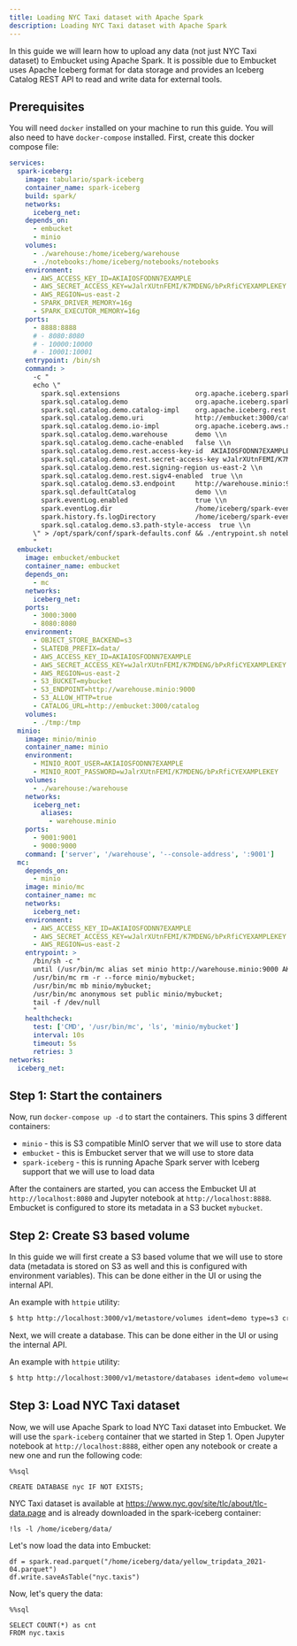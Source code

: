 ```yaml
---
title: Loading NYC Taxi dataset with Apache Spark
description: Loading NYC Taxi dataset with Apache Spark
---
```


In this guide we will learn how to upload any data (not just NYC Taxi dataset) to Embucket using Apache Spark.
It is possible due to Embucket uses Apache Iceberg format for data storage and provides an Iceberg Catalog REST API to read and write data for external tools.

## Prerequisites

You will need `docker` installed on your machine to run this guide. You will also need to have `docker-compose` installed.
First, create this docker compose file:

```yaml
services:
  spark-iceberg:
    image: tabulario/spark-iceberg
    container_name: spark-iceberg
    build: spark/
    networks:
      iceberg_net:
    depends_on:
      - embucket
      - minio
    volumes:
      - ./warehouse:/home/iceberg/warehouse
      - ./notebooks:/home/iceberg/notebooks/notebooks
    environment:
      - AWS_ACCESS_KEY_ID=AKIAIOSFODNN7EXAMPLE
      - AWS_SECRET_ACCESS_KEY=wJalrXUtnFEMI/K7MDENG/bPxRfiCYEXAMPLEKEY
      - AWS_REGION=us-east-2
      - SPARK_DRIVER_MEMORY=16g
      - SPARK_EXECUTOR_MEMORY=16g
    ports:
      - 8888:8888
      # - 8080:8080
      # - 10000:10000
      # - 10001:10001
    entrypoint: /bin/sh
    command: >
      -c "
      echo \"
        spark.sql.extensions                   org.apache.iceberg.spark.extensions.IcebergSparkSessionExtensions \\n
        spark.sql.catalog.demo                 org.apache.iceberg.spark.SparkCatalog \\n
        spark.sql.catalog.demo.catalog-impl    org.apache.iceberg.rest.RESTCatalog \\n
        spark.sql.catalog.demo.uri             http://embucket:3000/catalog \\n
        spark.sql.catalog.demo.io-impl         org.apache.iceberg.aws.s3.S3FileIO \\n
        spark.sql.catalog.demo.warehouse       demo \\n
        spark.sql.catalog.demo.cache-enabled   false \\n
        spark.sql.catalog.demo.rest.access-key-id  AKIAIOSFODNN7EXAMPLE \\n
        spark.sql.catalog.demo.rest.secret-access-key wJalrXUtnFEMI/K7MDENG/bPxRfiCYEXAMPLEKEY \\n
        spark.sql.catalog.demo.rest.signing-region us-east-2 \\n
        spark.sql.catalog.demo.rest.sigv4-enabled  true \\n
        spark.sql.catalog.demo.s3.endpoint     http://warehouse.minio:9000 \\n
        spark.sql.defaultCatalog               demo \\n
        spark.eventLog.enabled                 true \\n 
        spark.eventLog.dir                     /home/iceberg/spark-events \\n
        spark.history.fs.logDirectory          /home/iceberg/spark-events \\n
        spark.sql.catalog.demo.s3.path-style-access  true \\n
      \" > /opt/spark/conf/spark-defaults.conf && ./entrypoint.sh notebook
      "
  embucket:
    image: embucket/embucket
    container_name: embucket
    depends_on:
      - mc
    networks:
      iceberg_net:
    ports:
      - 3000:3000
      - 8080:8080
    environment:
      - OBJECT_STORE_BACKEND=s3
      - SLATEDB_PREFIX=data/
      - AWS_ACCESS_KEY_ID=AKIAIOSFODNN7EXAMPLE
      - AWS_SECRET_ACCESS_KEY=wJalrXUtnFEMI/K7MDENG/bPxRfiCYEXAMPLEKEY
      - AWS_REGION=us-east-2
      - S3_BUCKET=mybucket
      - S3_ENDPOINT=http://warehouse.minio:9000
      - S3_ALLOW_HTTP=true
      - CATALOG_URL=http://embucket:3000/catalog
    volumes:
      - ./tmp:/tmp
  minio:
    image: minio/minio
    container_name: minio
    environment:
      - MINIO_ROOT_USER=AKIAIOSFODNN7EXAMPLE
      - MINIO_ROOT_PASSWORD=wJalrXUtnFEMI/K7MDENG/bPxRfiCYEXAMPLEKEY
    volumes:
      - ./warehouse:/warehouse
    networks:
      iceberg_net:
        aliases:
          - warehouse.minio
    ports:
      - 9001:9001
      - 9000:9000
    command: ['server', '/warehouse', '--console-address', ':9001']
  mc:
    depends_on:
      - minio
    image: minio/mc
    container_name: mc
    networks:
      iceberg_net:
    environment:
      - AWS_ACCESS_KEY_ID=AKIAIOSFODNN7EXAMPLE
      - AWS_SECRET_ACCESS_KEY=wJalrXUtnFEMI/K7MDENG/bPxRfiCYEXAMPLEKEY
      - AWS_REGION=us-east-2
    entrypoint: >
      /bin/sh -c "
      until (/usr/bin/mc alias set minio http://warehouse.minio:9000 AKIAIOSFODNN7EXAMPLE wJalrXUtnFEMI/K7MDENG/bPxRfiCYEXAMPLEKEY) do echo '...waiting...' && sleep 1; done;
      /usr/bin/mc rm -r --force minio/mybucket;
      /usr/bin/mc mb minio/mybucket;
      /usr/bin/mc anonymous set public minio/mybucket;
      tail -f /dev/null
      "
    healthcheck:
      test: ['CMD', '/usr/bin/mc', 'ls', 'minio/mybucket']
      interval: 10s
      timeout: 5s
      retries: 3
networks:
  iceberg_net:
```

## Step 1: Start the containers

Now, run `docker-compose up -d` to start the containers.
This spins 3 different containers:

- `minio` - this is S3 compatible MinIO server that we will use to store data
- `embucket` - this is Embucket server that we will use to store data
- `spark-iceberg` - this is running Apache Spark server with Iceberg support that we will use to load data

After the containers are started, you can access the Embucket UI at `http://localhost:8080` and Jupyter notebook at `http://localhost:8888`. Embucket is configured to store its metadata in a S3 bucket `mybucket`.

## Step 2: Create S3 based volume

In this guide we will first create a S3 based volume that we will use to store data (metadata is stored on S3 as well and this is configured with environment variables). This can be done either in the UI or using the internal API.

An example with `httpie` utility:

```bash
$ http http://localhost:3000/v1/metastore/volumes ident=demo type=s3 credentials:='{"credential_type":"access_key","aws-access-key-id":"AKIAIOSFODNN7EXAMPLE","aws-secret-access-key":"wJalrXUtnFEMI/K7MDENG/bPxRfiCYEXAMPLEKEY"}' bucket=mybucket endpoint='http://warehouse.minio:9000'
```

Next, we will create a database. This can be done either in the UI or using the internal API.

An example with `httpie` utility:

```bash
$ http http://localhost:3000/v1/metastore/databases ident=demo volume=demo
```

## Step 3: Load NYC Taxi dataset

Now, we will use Apache Spark to load NYC Taxi dataset into Embucket. We will use the `spark-iceberg` container that we started in Step 1. Open Jupyter notebook at `http://localhost:8888`, either open any notebook or create a new one and run the following code:

```
%%sql

CREATE DATABASE nyc IF NOT EXISTS;
```

NYC Taxi dataset is available at https://www.nyc.gov/site/tlc/about/tlc-data.page and is already downloaded in the spark-iceberg container:

```
!ls -l /home/iceberg/data/
```

Let's now load the data into Embucket:

```
df = spark.read.parquet("/home/iceberg/data/yellow_tripdata_2021-04.parquet")
df.write.saveAsTable("nyc.taxis")
```

Now, let's query the data:

```
%%sql

SELECT COUNT(*) as cnt
FROM nyc.taxis
```
